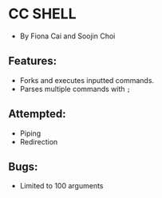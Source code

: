 # CC SHELL
* By Fiona Cai and Soojin Choi

## Features:  
* Forks and executes inputted commands.  
* Parses multiple commands with `;`

## Attempted:  
* Piping
* Redirection    

## Bugs:  
*  Limited to 100 arguments
